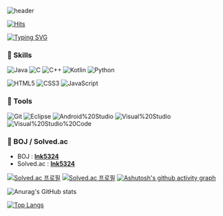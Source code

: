 

![header](https://capsule-render.vercel.app/api?type=waving&color=timeGradient&height=240&section=header&text=🦁응애%20나%20아기%20개발자🦁&fontSize=36&animation=fadeIn&fontAlignY=36)

[![Hits](https://hits.seeyoufarm.com/api/count/incr/badge.svg?url=https%3A%2F%2Fgithub.com%2Flee-nakyung&count_bg=%236EFF00&title_bg=%2300E8FF&icon=&icon_color=%23E7E7E7&title=hits&edge_flat=false)](https://hits.seeyoufarm.com)

[![Typing SVG](https://readme-typing-svg.herokuapp.com?font=Silkscreen&size=30&pause=1000&color=6013F7&center=true&vCenter=true&repeat=true&width=435&lines=Na._.kyung's+Github)](https://git.io/typing-svg)

<!-- 추천 font : Nixie One Monoton Silkscreen CodystarMonofett -->

 

### 🦁 Skills

![Java](https://img.shields.io/badge/java-%23ED8B00.svg?style=for-the-badge&logo=java&logoColor=white)
![C](https://img.shields.io/badge/C-A8B9CC.svg?style=for-the-badge&logo=C&logoColor=white)
![C++](https://img.shields.io/badge/c++-%2300599C.svg?style=for-the-badge&logo=c%2B%2B&logoColor=white)
![Kotlin](https://img.shields.io/badge/kotlin-%237F52FF.svg?style=for-the-badge&logo=kotlin&logoColor=white)
![Python](https://img.shields.io/badge/Python-3776AB.svg?style=for-the-badge&logo=Python&logoColor=white)


![HTML5](https://img.shields.io/badge/html5-%23E34F26.svg?style=for-the-badge&logo=html5&logoColor=white)
![CSS3](https://img.shields.io/badge/css3-%231572B6.svg?style=for-the-badge&logo=css3&logoColor=white)
![JavaScript](https://img.shields.io/badge/javascript-%23323330.svg?style=for-the-badge&logo=javascript&logoColor=%23F7DF1E)



### 🦁 Tools
![Git](https://img.shields.io/badge/git-%23F05033.svg?style=for-the-badge&logo=git&logoColor=white)
![Eclipse](https://img.shields.io/badge/Eclipse-FE7A16.svg?style=for-the-badge&logo=Eclipse&logoColor=white)
![Android%20Studio](https://img.shields.io/badge/Android%20Studio-3DDC84.svg?style=for-the-badge&logo=Android%20Studio&logoColor=white)
![Visual%20Studio](https://img.shields.io/badge/Visual%20Studio-5C2D91.svg?style=for-the-badge&logo=Visual%20Studio&logoColor=white)
![Visual%20Studio%20Code](https://img.shields.io/badge/Visual%20Studio%20Code-007ACC.svg?style=for-the-badge&logo=Visual%20Studio%20Code&logoColor=white)

### 🦁 BOJ / Solved.ac
- BOJ : [**lnk5324**](https://www.acmicpc.net/user/lnk5324)
- Solved.ac : [**lnk5324**](https://solved.ac/profile/lnk5324)

[![Solved.ac
프로필](http://mazassumnida.wtf/api/v2/generate_badge?boj=lnk5324)](https://solved.ac/lnk5324)
[![Solved.ac 프로필](http://mazandi.herokuapp.com/api?handle=lnk5324)](https://solved.ac/lnk5324/)
[![Ashutosh's github activity graph](https://github-readme-activity-graph.cyclic.app/graph?username=lee-nakyung&bg_color=FFFFFF&color=7396CF&title_color=7396CF&line=7396CF&point=50688F&hide_border=true)](https://github.com/ashutosh00710/github-readme-activity-graph)

![Anurag's GitHub stats](https://github-readme-stats.vercel.app/api?username=lee-nakyung&show_icons=true&title_color=7396CF&text_color=7396CF&icon_color=7396CF&hide_border=true&bg_color=FFFFFF)

 [![Top Langs](https://github-readme-stats.vercel.app/api/top-langs/?username=lee-nakyung)](https://github.com/anuraghazra/github-readme-stats)


